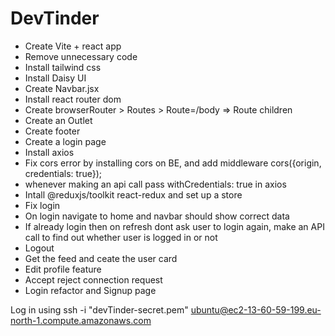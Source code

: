 # DevTinder

- Create Vite + react app
- Remove unnecessary code
- Install tailwind css
- Install Daisy UI
- Create Navbar.jsx
- Install react router dom
- Create browserRouter > Routes > Route=/body => Route children
- Create an Outlet
- Create footer
- Create a login page
- Install axios
- Fix cors error by installing cors on BE, and add middleware cors({origin, credentials: true});
- whenever making an api call pass withCredentials: true in axios
- Intall @reduxjs/toolkit react-redux and set up a store
- Fix login
- On login navigate to home and navbar should show correct data
- If already login then on refresh dont ask user to login again, make an API call to find out whether user is logged in or not
- Logout
- Get the feed and ceate the user card
- Edit profile feature
- Accept reject connection request
- Login refactor and Signup page

Log in using
ssh -i "devTinder-secret.pem" ubuntu@ec2-13-60-59-199.eu-north-1.compute.amazonaws.com
